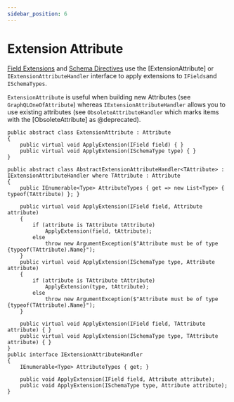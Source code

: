 ```yaml
---
sidebar_position: 6
---
```


# Extension Attribute

[Field Extensions](../field-extensions/) and [Schema Directives](../directives/schema-directives) use the [ExtensionAttribute] or `IExtensionAttributeHandler` interface to apply extensions to `IFields`and `ISchemaTypes`.

`ExtensionAttribute` is useful when building new Attributes (see `GraphQLOneOfAttribute`) whereas `IExtensionAttributeHandler` allows you to use existing attributes (see `ObsoleteAttributeHandler` which marks items with the [ObsoleteAttribute] as @deprecated).

```
public abstract class ExtensionAttribute : Attribute
{
    public virtual void ApplyExtension(IField field) { }
    public virtual void ApplyExtension(ISchemaType type) { }
}

public abstract class AbstractExtensionAttributeHandler<TAttribute> : IExtensionAttributeHandler where TAttribute : Attribute
{
    public IEnumerable<Type> AttributeTypes { get => new List<Type> { typeof(TAttribute) }; }

    public virtual void ApplyExtension(IField field, Attribute attribute)
    {
        if (attribute is TAttribute tAttribute)
            ApplyExtension(field, tAttribute);
        else
            throw new ArgumentException($"Attribute must be of type {typeof(TAttribute).Name}");
    }
    public virtual void ApplyExtension(ISchemaType type, Attribute attribute)
    {
        if (attribute is TAttribute tAttribute)
            ApplyExtension(type, tAttribute);
        else
            throw new ArgumentException($"Attribute must be of type {typeof(TAttribute).Name}");
    }

    public virtual void ApplyExtension(IField field, TAttribute attribute) { }
    public virtual void ApplyExtension(ISchemaType type, TAttribute attribute) { }
}
public interface IExtensionAttributeHandler
{
    IEnumerable<Type> AttributeTypes { get; }

    public void ApplyExtension(IField field, Attribute attribute);
    public void ApplyExtension(ISchemaType type, Attribute attribute);
}
```
